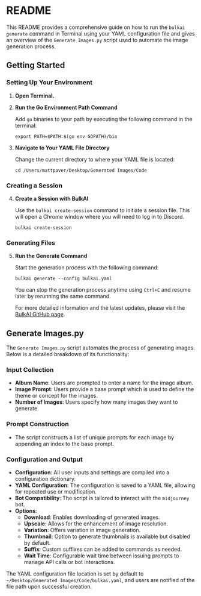 # README

This README provides a comprehensive guide on how to run the `bulkai generate` command in Terminal using your YAML configuration file and gives an overview of the `Generate Images.py` script used to automate the image generation process.

## Getting Started

### Setting Up Your Environment

1. **Open Terminal.**

2. **Run the Go Environment Path Command**

    Add `go` binaries to your path by executing the following command in the terminal:

    ```shell
    export PATH=$PATH:$(go env GOPATH)/bin
    ```

3. **Navigate to Your YAML File Directory**

    Change the current directory to where your YAML file is located:

    ```shell
    cd /Users/mattpaver/Desktop/Generated Images/Code
    ```

### Creating a Session

4. **Create a Session with BulkAI**

    Use the `bulkai create-session` command to initiate a session file. This will open a Chrome window where you will need to log in to Discord.

    ```shell
    bulkai create-session
    ```

### Generating Files

5. **Run the Generate Command**

    Start the generation process with the following command:

    ```shell
    bulkai generate --config bulkai.yaml
    ```

    You can stop the generation process anytime using `Ctrl+C` and resume later by rerunning the same command.

   For more detailed information and the latest updates, please visit the [BulkAI GitHub page](https://github.com/bulkai).
   

## Generate Images.py

The `Generate Images.py` script automates the process of generating images. Below is a detailed breakdown of its functionality:

### Input Collection
- **Album Name**: Users are prompted to enter a name for the image album.
- **Image Prompt**: Users provide a base prompt which is used to define the theme or concept for the images.
- **Number of Images**: Users specify how many images they want to generate.

### Prompt Construction
- The script constructs a list of unique prompts for each image by appending an index to the base prompt.

### Configuration and Output
- **Configuration**: All user inputs and settings are compiled into a configuration dictionary.
- **YAML Configuration**: The configuration is saved to a YAML file, allowing for repeated use or modification.
- **Bot Compatibility**: The script is tailored to interact with the `midjourney` bot.
- **Options**:
  - **Download**: Enables downloading of generated images.
  - **Upscale**: Allows for the enhancement of image resolution.
  - **Variation**: Offers variation in image generation.
  - **Thumbnail**: Option to generate thumbnails is available but disabled by default.
  - **Suffix**: Custom suffixes can be added to commands as needed.
  - **Wait Time**: Configurable wait time between issuing prompts to manage API calls or bot interactions.

The YAML configuration file location is set by default to `~/Desktop/Generated Images/Code/bulkai.yaml`, and users are notified of the file path upon successful creation.
